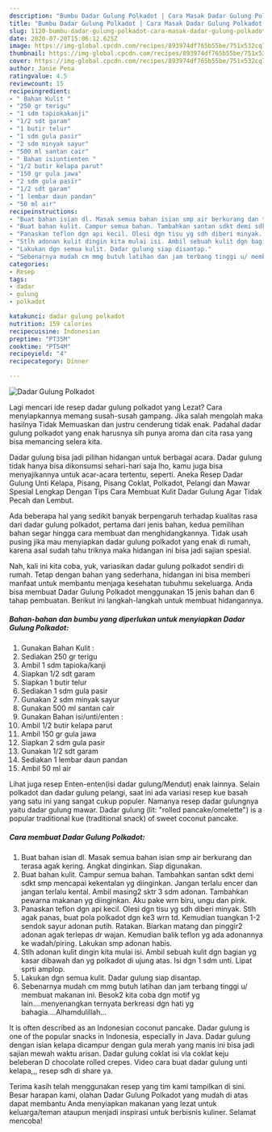 ```yaml
---
description: "Bumbu Dadar Gulung Polkadot | Cara Masak Dadar Gulung Polkadot Yang Mudah Dan Praktis"
title: "Bumbu Dadar Gulung Polkadot | Cara Masak Dadar Gulung Polkadot Yang Mudah Dan Praktis"
slug: 1120-bumbu-dadar-gulung-polkadot-cara-masak-dadar-gulung-polkadot-yang-mudah-dan-praktis
date: 2020-07-20T15:06:12.625Z
image: https://img-global.cpcdn.com/recipes/893974df765b55be/751x532cq70/dadar-gulung-polkadot-foto-resep-utama.jpg
thumbnail: https://img-global.cpcdn.com/recipes/893974df765b55be/751x532cq70/dadar-gulung-polkadot-foto-resep-utama.jpg
cover: https://img-global.cpcdn.com/recipes/893974df765b55be/751x532cq70/dadar-gulung-polkadot-foto-resep-utama.jpg
author: Janie Pena
ratingvalue: 4.5
reviewcount: 15
recipeingredient:
- " Bahan Kulit "
- "250 gr terigu"
- "1 sdm tapiokakanji"
- "1/2 sdt garam"
- "1 butir telur"
- "1 sdm gula pasir"
- "2 sdm minyak sayur"
- "500 ml santan cair"
- " Bahan isiuntienten "
- "1/2 butir kelapa parut"
- "150 gr gula jawa"
- "2 sdm gula pasir"
- "1/2 sdt garam"
- "1 lembar daun pandan"
- "50 ml air"
recipeinstructions:
- "Buat bahan isian dl. Masak semua bahan isian smp air berkurang dan terasa agak kering. Angkat dinginkan. Siap digunakan."
- "Buat bahan kulit. Campur semua bahan. Tambahkan santan sdkt demi sdkt smp mencapai kekentalan yg diinginkan. Jangan terlalu encer dan jangan terlalu kental. Ambil masing2 sktr 3 sdm adonan. Tambahkan pewarna makanan yg diinginkan. Aku pake wrn biru, ungu dan pink."
- "Panaskan teflon dgn api kecil. Olesi dgn tisu yg sdh diberi minyak. Stlh agak panas, buat pola polkadot dgn ke3 wrn td. Kemudian tuangkan 1-2 sendok sayur adonan putih. Ratakan. Biarkan matang dan pinggir2 adonan agak terlepas dr wajan. Kemudian balik teflon yg ada adonannya ke wadah/piring. Lakukan smp adonan habis."
- "Stlh adonan kulit dingin kita mulai isi. Ambil sebuah kulit dgn bagian yg kasar dibawah dan yg polkadot di ujung atas. Isi dgn 1 sdm unti. Lipat sprti amplop."
- "Lakukan dgn semua kulit. Dadar gulung siap disantap."
- "Sebenarnya mudah cm mmg butuh latihan dan jam terbang tinggi u/ membuat makanan ini. Besok2 kita coba dgn motif yg lain....menyenangkan ternyata berkreasi dgn hati yg bahagia....Alhamdulillah..."
categories:
- Resep
tags:
- dadar
- gulung
- polkadot

katakunci: dadar gulung polkadot 
nutrition: 159 calories
recipecuisine: Indonesian
preptime: "PT35M"
cooktime: "PT54M"
recipeyield: "4"
recipecategory: Dinner

---
```



![Dadar Gulung Polkadot](https://img-global.cpcdn.com/recipes/893974df765b55be/751x532cq70/dadar-gulung-polkadot-foto-resep-utama.jpg)

Lagi mencari ide resep dadar gulung polkadot yang Lezat? Cara menyiapkannya memang susah-susah gampang. Jika salah mengolah maka hasilnya Tidak Memuaskan dan justru cenderung tidak enak. Padahal dadar gulung polkadot yang enak harusnya sih punya aroma dan cita rasa yang bisa memancing selera kita.

Dadar gulung bisa jadi pilihan hidangan untuk berbagai acara. Dadar gulung tidak hanya bisa dikonsumsi sehari-hari saja lho, kamu juga bisa menyajikannya untuk acar-acara tertentu, seperti. Aneka Resep Dadar Gulung Unti Kelapa, Pisang, Pisang Coklat, Polkadot, Pelangi dan Mawar Spesial Lengkap Dengan Tips Cara Membuat Kulit Dadar Gulung Agar Tidak Pecah dan Lembut.

Ada beberapa hal yang sedikit banyak berpengaruh terhadap kualitas rasa dari dadar gulung polkadot, pertama dari jenis bahan, kedua pemilihan bahan segar hingga cara membuat dan menghidangkannya. Tidak usah pusing jika mau menyiapkan dadar gulung polkadot yang enak di rumah, karena asal sudah tahu triknya maka hidangan ini bisa jadi sajian spesial.


Nah, kali ini kita coba, yuk, variasikan dadar gulung polkadot sendiri di rumah. Tetap dengan bahan yang sederhana, hidangan ini bisa memberi manfaat untuk membantu menjaga kesehatan tubuhmu sekeluarga. Anda bisa membuat Dadar Gulung Polkadot menggunakan 15 jenis bahan dan 6 tahap pembuatan. Berikut ini langkah-langkah untuk membuat hidangannya.

<!--inarticleads1-->

##### Bahan-bahan dan bumbu yang diperlukan untuk menyiapkan Dadar Gulung Polkadot:

1. Gunakan  Bahan Kulit :
1. Sediakan 250 gr terigu
1. Ambil 1 sdm tapioka/kanji
1. Siapkan 1/2 sdt garam
1. Siapkan 1 butir telur
1. Sediakan 1 sdm gula pasir
1. Gunakan 2 sdm minyak sayur
1. Gunakan 500 ml santan cair
1. Gunakan  Bahan isi/unti/enten :
1. Ambil 1/2 butir kelapa parut
1. Ambil 150 gr gula jawa
1. Siapkan 2 sdm gula pasir
1. Gunakan 1/2 sdt garam
1. Sediakan 1 lembar daun pandan
1. Ambil 50 ml air


Lihat juga resep Enten-enten(isi dadar gulung/Mendut) enak lainnya. Selain polkadot dan dadar gulung pelangi, saat ini ada variasi resep kue basah yang satu ini yang sangat cukup populer. Namanya resep dadar gulungnya yaitu dadar gulung mawar. Dadar gulung (lit: &#34;rolled pancake/omelette&#34;) is a popular traditional kue (traditional snack) of sweet coconut pancake. 

<!--inarticleads2-->

##### Cara membuat Dadar Gulung Polkadot:

1. Buat bahan isian dl. Masak semua bahan isian smp air berkurang dan terasa agak kering. Angkat dinginkan. Siap digunakan.
1. Buat bahan kulit. Campur semua bahan. Tambahkan santan sdkt demi sdkt smp mencapai kekentalan yg diinginkan. Jangan terlalu encer dan jangan terlalu kental. Ambil masing2 sktr 3 sdm adonan. Tambahkan pewarna makanan yg diinginkan. Aku pake wrn biru, ungu dan pink.
1. Panaskan teflon dgn api kecil. Olesi dgn tisu yg sdh diberi minyak. Stlh agak panas, buat pola polkadot dgn ke3 wrn td. Kemudian tuangkan 1-2 sendok sayur adonan putih. Ratakan. Biarkan matang dan pinggir2 adonan agak terlepas dr wajan. Kemudian balik teflon yg ada adonannya ke wadah/piring. Lakukan smp adonan habis.
1. Stlh adonan kulit dingin kita mulai isi. Ambil sebuah kulit dgn bagian yg kasar dibawah dan yg polkadot di ujung atas. Isi dgn 1 sdm unti. Lipat sprti amplop.
1. Lakukan dgn semua kulit. Dadar gulung siap disantap.
1. Sebenarnya mudah cm mmg butuh latihan dan jam terbang tinggi u/ membuat makanan ini. Besok2 kita coba dgn motif yg lain....menyenangkan ternyata berkreasi dgn hati yg bahagia....Alhamdulillah...


It is often described as an Indonesian coconut pancake. Dadar gulung is one of the popular snacks in Indonesia, especially in Java. Dadar gulung dengan isian kelapa dicampur dengan gula merah yang manis ini bisa jadi sajian mewah waktu arisan. Dadar gulung coklat isi vla coklat keju beleberan D chocolate rolled crepes. Video cara buat dadar gulung unti kelapa,,, resep sdh di share ya. 

Terima kasih telah menggunakan resep yang tim kami tampilkan di sini. Besar harapan kami, olahan Dadar Gulung Polkadot yang mudah di atas dapat membantu Anda menyiapkan makanan yang lezat untuk keluarga/teman ataupun menjadi inspirasi untuk berbisnis kuliner. Selamat mencoba!
